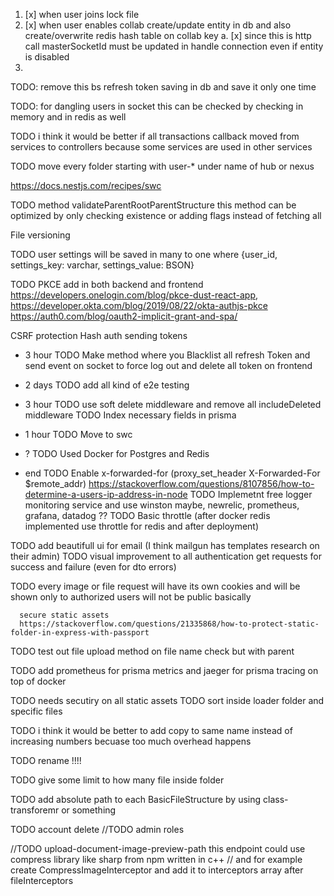 1. [x] when user joins lock file
2. [x] when user enables collab create/update entity in db and also create/overwrite redis hash table on collab key
  a. [x] since this is http call masterSocketId must be updated in handle connection even if entity is disabled 
3. 


TODO: remove this bs refresh token saving in db and save it only one time

TODO: for dangling users in socket this can be checked by checking in memory and in redis as well



TODO i think it would be better if all transactions callback moved from services to controllers because some services are used in other services

TODO move every folder starting with user-* under name of hub or nexus

https://docs.nestjs.com/recipes/swc


TODO method validateParentRootParentStructure
  this method can be optimized by only checking existence or adding flags instead of fetching all



File versioning

TODO user settings will be saved in many to one where {user_id, settings_key: varchar, settings_value: BSON}



TODO PKCE add in both backend and frontend
 https://developers.onelogin.com/blog/pkce-dust-react-app,
 https://developer.okta.com/blog/2019/08/22/okta-authjs-pkce
 https://auth0.com/blog/oauth2-implicit-grant-and-spa/

CSRF protection
Hash auth sending tokens


- 3 hour
TODO Make method where you Blacklist all refresh Token and send event on socket to force log out and delete all token on frontend

- 2 days
TODO add all kind of e2e testing

- 3 hour
TODO use soft delete middleware and remove all includeDeleted middleware
TODO Index necessary fields in prisma

- 1 hour
TODO Move to swc

- ?
TODO Used Docker for Postgres and Redis

- end
TODO  Enable x-forwarded-for (proxy_set_header X-Forwarded-For $remote_addr)
      https://stackoverflow.com/questions/8107856/how-to-determine-a-users-ip-address-in-node
TODO Implemetnt free logger monitoring service and use winston maybe, newrelic, prometheus, grafana, datadog ??
TODO Basic throttle (after docker redis implemented use throttle for redis and after deployment)

TODO add beautifull ui for email (I think mailgun has templates research on their admin)
TODO visual improvement to all authentication get requests for success and failure (even for dto errors)




TODO  every image or file request will have its own cookies and will be shown only to authorized users
      will not be public basically

      secure static assets
      https://stackoverflow.com/questions/21335868/how-to-protect-static-folder-in-express-with-passport

TODO test out file upload method on file name check but with parent




TODO add prometheus for prisma metrics and jaeger for prisma tracing on top of docker





TODO needs secutiry on all static assets
TODO sort inside loader folder and specific files


TODO i think it would be better to add copy to same name instead of increasing numbers becuase too much overhead happens

TODO rename !!!!




TODO give some limit to how many file inside folder

TODO add absolute path to each BasicFileStructure by using class-transforemr or something



TODO account delete
//TODO admin roles

//TODO upload-document-image-preview-path this endpoint could use compress library like sharp from npm written in c++
// and for example create CompressImageInterceptor and add it to interceptors array after fileInterceptors